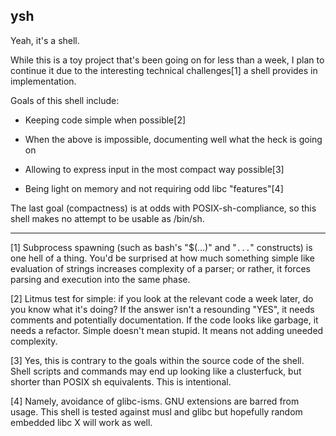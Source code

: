 ysh
-----

Yeah, it's a shell.

While this is a toy project that's been going on for less than a week, I plan to continue it due to the interesting technical challenges[1] a shell provides in implementation.

Goals of this shell include:

 * Keeping code simple when possible[2]

 * When the above is impossible, documenting well what the heck is going on

 * Allowing to express input in the most compact way possible[3]

 * Being light on memory and not requiring odd libc "features"[4]

The last goal (compactness) is at odds with POSIX-sh-compliance, so this shell makes no attempt to be usable as /bin/sh.

-----------

[1] Subprocess spawning (such as bash's "$(...)" and "`...`" constructs) is one hell of a thing. You'd be surprised at how much something simple like evaluation of strings increases complexity of a parser; or rather, it forces parsing and execution into the same phase.

[2] Litmus test for simple: if you look at the relevant code a week later, do you know what it's doing? If the answer isn't a resounding "YES", it needs comments and potentially documentation. If the code looks like garbage, it needs a refactor. Simple doesn't mean stupid. It means not adding uneeded complexity.

[3] Yes, this is contrary to the goals within the source code of the shell. Shell scripts and commands may end up looking like a clusterfuck, but shorter than POSIX sh equivalents. This is intentional.

[4] Namely, avoidance of glibc-isms. GNU extensions are barred from usage. This shell is tested against musl and glibc but hopefully random embedded libc X will work as well.
